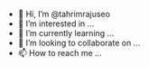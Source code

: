 - 👋 Hi, I’m @tahrimrajuseo
- 👀 I’m interested in ...
- 🌱 I’m currently learning ...
- 💞️ I’m looking to collaborate on ...
- 📫 How to reach me ...

<!---
tahrimrajuseo/tahrimrajuseo is a ✨ special ✨ repository because its `README.md` (this file) appears on your GitHub profile.
You can click the Preview link to take a look at your changes.
--->
